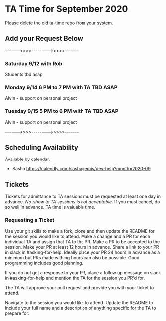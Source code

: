 # TA Time for September 2020

Please delete the old ta-time repo from your system.

## Add your Request Below

------>>>>-------->>>>>-------

### Saturday 9/12 with Rob

Students tbd asap

### Monday 9/14 6 PM to 7 PM with TA TBD ASAP

Alvin - support on personal project

### Tuesday 9/15 5 PM to 6 PM with TA TBD ASAP

Alvin - support on personal project

------>>>>-------->>>>>-------

## Scheduling Availability

Available by calendar.

- Sasha https://calendly.com/sashagemis/dev-help?month=2020-09

## Tickets

Tickets for admittance to TA sessions must be requested at least one day in advance. *No-show to TA sessions is not acceptable*. If you must cancel, do so well in advance. TA time is valuable time.

### Requesting a Ticket

Use your git skills to make a fork, clone and then update the README for the session you would like to attend. Make a change and a PR for each individual TA and assign that TA to the PR. Make a PR to be accepted to the session. Make your PR at least 12 hours in advance. Share a link to your PR in slack in #asking-for-help. Ideally place your PR 24 hours in advance as a minimum but PRs made withing hours can also be possible. Good programming includes good planning.

If you do not get a response to your PR, place a follow up message on slack in #asking-for-help and mention the TA for the session you PR'd for.

The TA will approve your pull request and provide you with your ticket to attend.

Navigate to the session you would like to attend.
Update the README to include your full name and a description of anything specific for the TA to prepare for.


